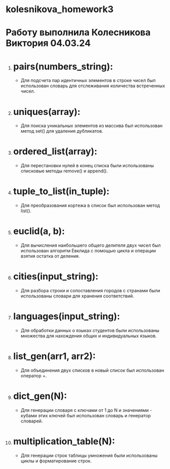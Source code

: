 # kolesnikova_homework3
# Работу выполнила Колесникова Виктория 04.03.24

1. # pairs(numbers_string):
   - Для подсчета пар идентичных элементов в строке чисел был использован словарь для отслеживания количества встреченных чисел.

2. # uniques(array):
   - Для поиска уникальных элементов из массива был использован метод set() для удаления дубликатов.

3. # ordered_list(array):
   - Для перестановки нулей в конец списка были использованы списковые методы remove() и append().

4. # tuple_to_list(in_tuple):
   - Для преобразования кортежа в список был использован метод list().

5. # euclid(a, b):
   - Для вычисления наибольшего общего делителя двух чисел был использован алгоритм Евклида с помощью цикла и операции взятия остатка от деления.

6. # cities(input_string):
   - Для разбора строки и сопоставления городов с странами были использованы словари для хранения соответствий.

7. # languages(input_string):
   - Для обработки данных о языках студентов были использованы множества для нахождения общих и индивидуальных языков.

8. # list_gen(arr1, arr2):
   - Для объединения двух списков в новый список был использован оператор +.

9. # dict_gen(N):
   - Для генерации словаря с ключами от 1 до N и значениями - кубами этих ключей был использован словарь и генератор словарей.

10. # multiplication_table(N):
    - Для генерации строк таблицы умножения были использованы циклы и форматирование строк.
